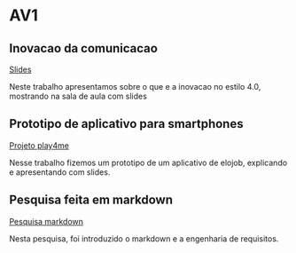 # AV1

## Inovacao da comunicacao
[Slides](https://www.canva.com/design/DAF9XNPPW5Y/LUh9sXJdYaj-J0qwrblpRA/edit)

Neste trabalho apresentamos sobre o que e a inovacao no estilo 4.0, mostrando na sala de aula com slides 

## Prototipo de aplicativo para smartphones 
[Projeto play4me](https://www.canva.com/design/DAF_HwcEQTY/iqvmdZIIAGs672TQqPIIMw/edit)

Nesse trabalho fizemos um prototipo de um aplicativo de elojob, explicando e apresentando com slides.

## Pesquisa feita em markdown 
[Pesquisa markdown](https://github.com/lhulba/aulaMarkdown)

Nesta pesquisa, foi introduzido o markdown e a engenharia de requisitos.
